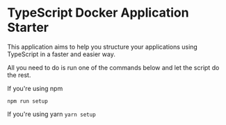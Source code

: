 # TypeScript Docker Application Starter

This application aims to help you structure your applications using TypeScript in a faster and easier way.

All you need to do is run one of the commands below and let the script do the rest.

If you're using npm

```npm run setup```

If you're using yarn
```yarn setup```
